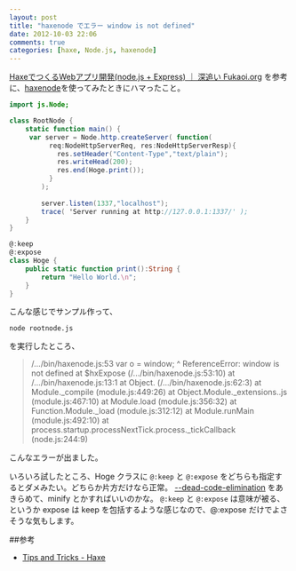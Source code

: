 ```yaml
---
layout: post
title: "haxenode でエラー window is not defined"
date: 2012-10-03 22:06
comments: true
categories: [haxe, Node.js, haxenode]
---
```

[HaxeでつくるWebアプリ開発(node.js + Express) ｜ 深追い Fukaoi.org](http://blog.fukaoi.org/2012/06/19/haxe_nodejs_express) を参考に、[haxenode](http://haxenode.org/)を使ってみたときにハマったこと。

<!-- more -->

```as rootnode.hx
import js.Node;

class RootNode {
	static function main() {
	 var server = Node.http.createServer( function(
	      req:NodeHttpServerReq, res:NodeHttpServerResp){
	        res.setHeader("Content-Type","text/plain");
	        res.writeHead(200);
	        res.end(Hoge.print());
	      }
	    );
	 
	    server.listen(1337,"localhost");
	    trace( 'Server running at http://127.0.0.1:1337/' );
   	}	
}

@:keep
@:expose
class Hoge {
	public static function print():String {
		return "Hello World.\n";
	}
}
```

こんな感じでサンプル作って、

	node rootnode.js

を実行したところ、


>/.../bin/haxenode.js:53
	var o = window;
	        ^
ReferenceError: window is not defined
    at $hxExpose (/.../bin/haxenode.js:53:10)
    at /.../bin/haxenode.js:13:1
    at Object.<anonymous> (/.../bin/haxenode.js:62:3)
    at Module._compile (module.js:449:26)
    at Object.Module._extensions..js (module.js:467:10)
    at Module.load (module.js:356:32)
    at Function.Module._load (module.js:312:12)
    at Module.runMain (module.js:492:10)
    at process.startup.processNextTick.process._tickCallback (node.js:244:9)

こんなエラーが出ました。

いろいろ試したところ、Hoge クラスに ```@:keep``` と ```@:expose``` をどちらも指定するとダメみたい。どちらか片方だけなら正常。
[--dead-code-elimination](http://haxe.org/doc/compiler) をあきらめて、minify とかすればいいのかな。
``@:keep`` と ``@:expose`` は意味が被る、というか expose は keep を包括するような感じなので、@:expose だけでよさそうな気もします。

##参考
* [Tips and Tricks - Haxe](http://haxe.org/manual/tips_and_tricks)